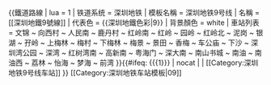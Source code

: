 {{鐵道路線 | lua = 1 | 铁道系统 = 深圳地铁
| 模板名稱 = 深圳地铁9号线
| 名稱 = [[深圳地鐵9號線]]
| 代表色 = {{深圳地鐵色彩|9}}
| 背景顏色 = white
| 車站列表 = 
文锦 ~ 向西村 ~ 人民南 ~ 鹿丹村 ~ 红岭南 ~ 红岭 ~ 园岭 ~ 红岭北 ~ 泥岗 ~ 银湖 ~ 孖岭 ~ 上梅林 ~ 梅村 ~ 下梅林 ~ 梅景 ~ 景田 ~ 香梅 ~ 车公庙 ~ 下沙 ~ 深圳湾公园 ~ 深湾 ~ 红树湾南 ~ 高新南 ~ 粤海门 ~ 深大南 ~ 南山书城 ~ 南油 ~ 南油西 ~ 荔林 ~ 怡海 ~ 梦海 ~ 前湾
}}<includeonly>{{#ifeq: {{{1}}} | nocat | <!--空--> | [[Category:深圳地铁9号线车站]] }}</includeonly><noinclude>
[[Category:深圳地铁车站模板|09]]
</noinclude>